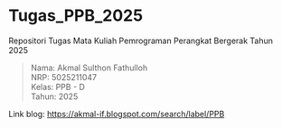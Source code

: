 # Tugas_PPB_2025
Repositori Tugas Mata Kuliah Pemrograman Perangkat Bergerak Tahun 2025

> Nama: Akmal Sulthon Fathulloh  
> NRP: 5025211047  
> Kelas: PPB - D  
> Tahun: 2025

Link blog: https://akmal-if.blogspot.com/search/label/PPB